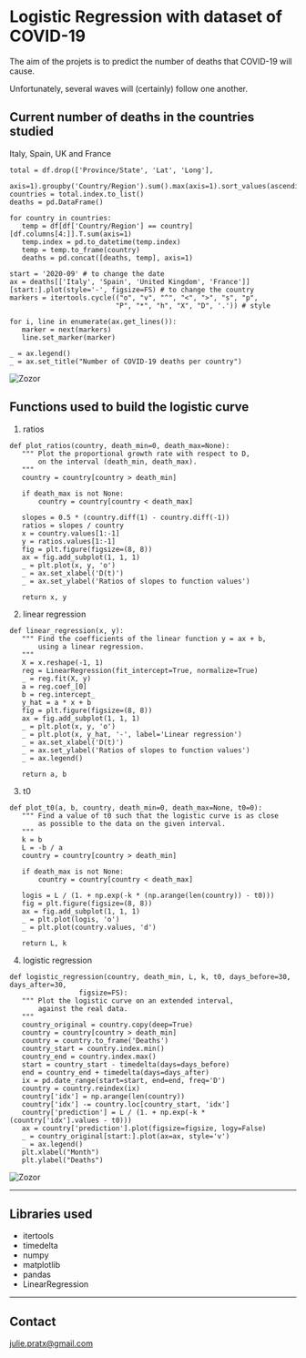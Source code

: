 # Logistic Regression with dataset of COVID-19 

The aim of the projets is to predict the number of deaths that COVID-19 will cause.

Unfortunately, several waves will (certainly) follow one another.


## Current number of deaths in the countries studied

Italy, Spain, UK and France


 ````
 total = df.drop(['Province/State', 'Lat', 'Long'], 
        axis=1).groupby('Country/Region').sum().max(axis=1).sort_values(ascending=False)
countries = total.index.to_list()
deaths = pd.DataFrame()

for country in countries:
    temp = df[df['Country/Region'] == country][df.columns[4:]].T.sum(axis=1)
    temp.index = pd.to_datetime(temp.index)
    temp = temp.to_frame(country)
    deaths = pd.concat([deaths, temp], axis=1)
    
start = '2020-09' # to change the date
ax = deaths[['Italy', 'Spain', 'United Kingdom', 'France']][start:].plot(style='-', figsize=FS) # to change the country
markers = itertools.cycle(("o", "v", "^", "<", ">", "s", "p",
                           "P", "*", "h", "X", "D", '.')) # style 

for i, line in enumerate(ax.get_lines()):
    marker = next(markers)
    line.set_marker(marker)
    
_ = ax.legend()
_ = ax.set_title("Number of COVID-19 deaths per country")
 
 ````
 
 ![Zozor](https://zupimages.net/up/21/04/uf5z.png)
 
 
 ## Functions used to build the logistic curve
 
 1. ratios
 
 ````
 def plot_ratios(country, death_min=0, death_max=None):
    """ Plot the proportional growth rate with respect to D, 
        on the interval (death_min, death_max).
    """
    country = country[country > death_min]
    
    if death_max is not None:
        country = country[country < death_max]
        
    slopes = 0.5 * (country.diff(1) - country.diff(-1))
    ratios = slopes / country
    x = country.values[1:-1]
    y = ratios.values[1:-1]
    fig = plt.figure(figsize=(8, 8))
    ax = fig.add_subplot(1, 1, 1)
    _ = plt.plot(x, y, 'o')
    _ = ax.set_xlabel('D(t)')
    _ = ax.set_ylabel('Ratios of slopes to function values')
    
    return x, y
 ````
 
 2. linear regression
 
 ````
 def linear_regression(x, y):
    """ Find the coefficients of the linear function y = ax + b,  
        using a linear regression.
    """
    X = x.reshape(-1, 1) 
    reg = LinearRegression(fit_intercept=True, normalize=True)
    _ = reg.fit(X, y)
    a = reg.coef_[0]
    b = reg.intercept_
    y_hat = a * x + b
    fig = plt.figure(figsize=(8, 8))
    ax = fig.add_subplot(1, 1, 1)
    _ = plt.plot(x, y, 'o')
    _ = plt.plot(x, y_hat, '-', label='Linear regression')
    _ = ax.set_xlabel('D(t)')
    _ = ax.set_ylabel('Ratios of slopes to function values')
    _ = ax.legend()
    
    return a, b
 
 ````
 
 3. t0
 
 ````
 def plot_t0(a, b, country, death_min=0, death_max=None, t0=0):
    """ Find a value of t0 such that the logistic curve is as close 
        as possible to the data on the given interval.
    """
    k = b
    L = -b / a
    country = country[country > death_min]
    
    if death_max is not None:
        country = country[country < death_max]
        
    logis = L / (1. + np.exp(-k * (np.arange(len(country)) - t0)))
    fig = plt.figure(figsize=(8, 8))
    ax = fig.add_subplot(1, 1, 1)
    _ = plt.plot(logis, 'o')
    _ = plt.plot(country.values, 'd')
    
    return L, k
 
 ````
 
 4. logistic regression
 
 ````
 def logistic_regression(country, death_min, L, k, t0, days_before=30, days_after=30,
                  figsize=FS):
    """ Plot the logistic curve on an extended interval, 
        against the real data.
    """
    country_original = country.copy(deep=True)
    country = country[country > death_min]
    country = country.to_frame('Deaths')
    country_start = country.index.min()
    country_end = country.index.max()
    start = country_start - timedelta(days=days_before)
    end = country_end + timedelta(days=days_after)
    ix = pd.date_range(start=start, end=end, freq='D')
    country = country.reindex(ix)
    country['idx'] = np.arange(len(country))
    country['idx'] -= country.loc[country_start, 'idx']
    country['prediction'] = L / (1. + np.exp(-k * (country['idx'].values - t0)))
    ax = country['prediction'].plot(figsize=figsize, logy=False)
    _ = country_original[start:].plot(ax=ax, style='v')
    _ = ax.legend()
    plt.xlabel("Month")
    plt.ylabel("Deaths")
 
 ````
 
 ![Zozor](https://zupimages.net/up/21/04/xujk.png)
 
____ 
## Libraries used

* itertools
* timedelta
* numpy
* matplotlib
* pandas
* LinearRegression

____

## Contact

julie.pratx@gmail.com
